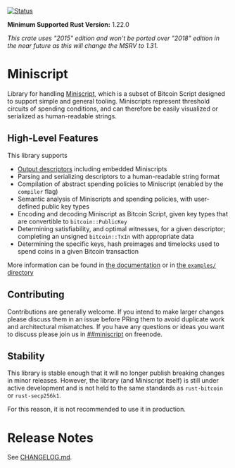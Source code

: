 [![Status](https://travis-ci.org/apoelstra/rust-miniscript.png?branch=master)](https://travis-ci.org/apoelstra/rust-miniscript)

**Minimum Supported Rust Version:** 1.22.0

*This crate uses "2015" edition and won't be ported over "2018" edition
in the near future as this will change the MSRV to 1.31.*

# Miniscript

Library for handling [Miniscript](http://bitcoin.sipa.be/miniscript/),
which is a subset of Bitcoin Script designed to support simple and general
tooling. Miniscripts represent threshold circuits of spending conditions,
and can therefore be easily visualized or serialized as human-readable
strings.

## High-Level Features

This library supports

* [Output descriptors](https://github.com/bitcoin/bitcoin/blob/master/doc/descriptors.md)
including embedded Miniscripts
* Parsing and serializing descriptors to a human-readable string format
* Compilation of abstract spending policies to Miniscript (enabled by the
`compiler` flag)
* Semantic analysis of Miniscripts and spending policies, with user-defined
public key types
* Encoding and decoding Miniscript as Bitcoin Script, given key types that
are convertible to `bitcoin::PublicKey`
* Determining satisfiability, and optimal witnesses, for a given descriptor;
completing an unsigned `bitcoin::TxIn` with appropriate data
* Determining the specific keys, hash preimages and timelocks used to spend
coins in a given Bitcoin transaction

More information can be found in [the documentation](https://docs.rs/miniscript)
or in [the `examples/` directory](https://github.com/apoelstra/rust-miniscript/tree/master/examples)

## Contributing
Contributions are generally welcome. If you intend to make larger changes please
discuss them in an issue before PRing them to avoid duplicate work and
architectural mismatches. If you have any questions or ideas you want to discuss
please join us in
[##miniscript](http://webchat.freenode.net/?channels=%23%23miniscript) on
freenode.

## Stability

This library is stable enough that it will no longer publish breaking changes
in minor releases. However, the library (and Miniscript itself) is still under
active development and is not held to the same standards as `rust-bitcoin` or
`rust-secp256k1`.

For this reason, it is not recommended to use it in production.


# Release Notes

See [CHANGELOG.md](CHANGELOG.md).